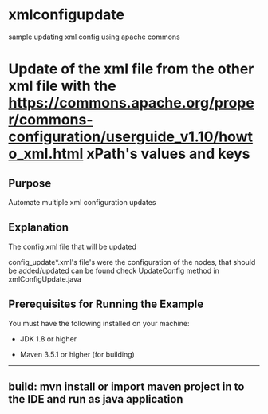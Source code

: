 # xmlconfigupdate
sample updating xml config using apache commons


Update of the xml file from the other xml file with the https://commons.apache.org/proper/commons-configuration/userguide_v1.10/howto_xml.html
xPath's values and keys 
==================

Purpose
-------
Automate multiple xml configuration updates


Explanation
-----------

The config.xml file that will be updated

config_update*.xml's file's were the configuration of the nodes, that should be added/updated can be found
check UpdateConfig method in xmlConfigUpdate.java

   

   
Prerequisites for Running the Example
-------------------------------------

You must have the following installed on your machine:

   - JDK 1.8 or higher

   - Maven 3.5.1 or higher (for building)
   
-------------------------------------  

build:
 	mvn install or import maven project in to the IDE 
 	and run as java application
-------------------------------------
